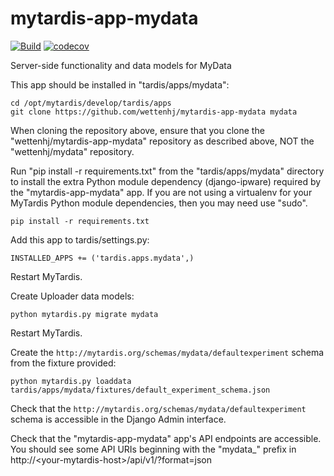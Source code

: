 # mytardis-app-mydata

[![Build](https://github.com/mytardis/mytardis-app-mydata/workflows/Test%20MyTardis%20MyData%20App/badge.svg)](https://github.com/mytardis/mytardis-app-mydata/actions?query=workflow%3A%22Test+MyTardis+MyData+App%22) [![codecov](https://codecov.io/gh/mytardis/mytardis-app-mydata/branch/master/graph/badge.svg)](https://codecov.io/gh/mytardis/mytardis-app-mydata)

Server-side functionality and data models for MyData


This app should be installed in "tardis/apps/mydata":
```
cd /opt/mytardis/develop/tardis/apps
git clone https://github.com/wettenhj/mytardis-app-mydata mydata
```
When cloning the repository above, ensure that you clone the "wettenhj/mytardis-app-mydata" repository as described above, NOT the "wettenhj/mydata" repository.

Run "pip install -r requirements.txt" from the "tardis/apps/mydata" directory to install the extra Python module dependency (django-ipware) required by the "mytardis-app-mydata" app.  If you are not using a virtualenv for your MyTardis Python module dependencies, then you may need use "sudo".

```
pip install -r requirements.txt
```

Add this app to tardis/settings.py:

```
INSTALLED_APPS += ('tardis.apps.mydata',)
```
Restart MyTardis.

Create Uploader data models:

```
python mytardis.py migrate mydata
```
Restart MyTardis.

Create the `http://mytardis.org/schemas/mydata/defaultexperiment` schema from the fixture provided:

```
python mytardis.py loaddata tardis/apps/mydata/fixtures/default_experiment_schema.json
```

Check that the `http://mytardis.org/schemas/mydata/defaultexperiment` schema is accessible in the Django Admin interface.

Check that the "mytardis-app-mydata" app's API endpoints are accessible.  You should see some API URIs beginning with the "mydata_" prefix in http://\<your-mytardis-host\>/api/v1/?format=json

